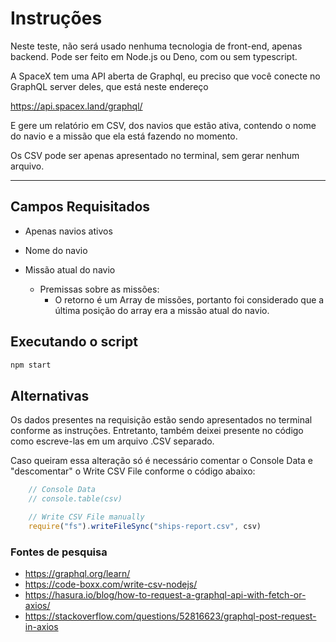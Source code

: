 # Instruções

Neste teste, não será usado nenhuma tecnologia de front-end, apenas backend. Pode ser feito em Node.js ou Deno, com ou sem typescript.

A SpaceX tem uma API aberta de Graphql, eu preciso que você conecte no GraphQL server deles, que está neste endereço

https://api.spacex.land/graphql/

E gere um relatório em CSV, dos navios que estão ativa, contendo o nome do navio e a missão que ela está fazendo no momento.

Os CSV pode ser apenas apresentado no terminal, sem gerar nenhum arquivo.

---
## Campos Requisitados

- Apenas navios ativos
- Nome do navio
- Missão atual do navio

    - Premissas sobre as missões: 
        - O retorno é um Array de missões, portanto foi considerado que a última posição do array era a missão atual do navio.


## Executando o script

```bash
npm start
```

## Alternativas

Os dados presentes na requisição estão sendo apresentados no terminal conforme as instruções. Entretanto, também deixei presente no código como escreve-las em um arquivo .CSV separado.

Caso queiram essa alteração só é necessário comentar o Console Data e "descomentar" o Write CSV File conforme o código abaixo:

```ts
    // Console Data
    // console.table(csv)

    // Write CSV File manually
    require("fs").writeFileSync("ships-report.csv", csv)
```

### Fontes de pesquisa
 - https://graphql.org/learn/
 - https://code-boxx.com/write-csv-nodejs/
 - https://hasura.io/blog/how-to-request-a-graphql-api-with-fetch-or-axios/
 - https://stackoverflow.com/questions/52816623/graphql-post-request-in-axios
 


